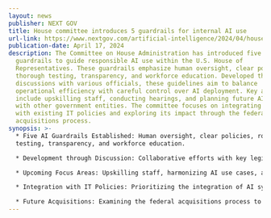 ```yaml
---
layout: news
publisher: NEXT GOV
title: House committee introduces 5 guardrails for internal AI use
url-link: https://www.nextgov.com/artificial-intelligence/2024/04/house-committee-introduces-5-guardrails-internal-ai-use/395816/
publication-date: April 17, 2024
description: The Committee on House Administration has introduced five AI
  guardrails to guide responsible AI use within the U.S. House of
  Representatives. These guardrails emphasize human oversight, clear policies,
  thorough testing, transparency, and workforce education. Developed through
  discussions with various officials, these guidelines aim to balance
  operational efficiency with careful control over AI deployment. Key activities
  include upskilling staff, conducting hearings, and planning future AI uses
  with other government entities. The committee focuses on integrating AI safely
  with existing IT policies and exploring its impact through the federal
  acquisitions process.
synopsis: >-
  * Five AI Guardrails Established: Human oversight, clear policies, robust
  testing, transparency, and workforce education.

  * Development through Discussion: Collaborative efforts with key legislative and technology officials during a private roundtable.

  * Upcoming Focus Areas: Upskilling staff, harmonizing AI use cases, and planning future AI implementations.

  * Integration with IT Policies: Prioritizing the integration of AI systems with broader cybersecurity and IT protocols.

  * Future Acquisitions: Examining the federal acquisitions process to ensure safe AI use and learning from state and local governments.
---
```

